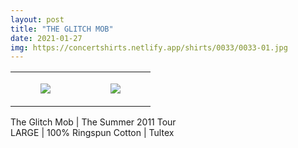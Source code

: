 ```yaml
---
layout: post
title: "THE GLITCH MOB"
date: 2021-01-27
img: https://concertshirts.netlify.app/shirts/0033/0033-01.jpg
---
```




<table style="width:100%;"><tr><td style="vertical-align:top;">
      <figure class="tmblr-full" data-orig-height="2048" data-orig-width="1365" data-orig-src="https://concertshirts.netlify.app/shirts/0033/0033-01.jpg"><img src="https://64.media.tumblr.com/b0f73c049cfda9d41075d129a53fbf33/de36b7786badcc14-77/s540x810/6d551201cd7ebc28bfe01a57fd24c28484e77dd0.jpg" data-orig-height="2048" data-orig-width="1365" data-orig-src="https://concertshirts.netlify.app/shirts/0033/0033-01.jpg"/></figure></td>
    <td style="vertical-align:top;">
      <figure class="tmblr-full" data-orig-height="2048" data-orig-width="1365" data-orig-src="https://concertshirts.netlify.app/shirts/0033/0033-02.jpg"><img src="https://64.media.tumblr.com/42f3caf328309f939b437b37adf2b1fd/de36b7786badcc14-e8/s540x810/057421cbed2ae8cc3dd21f378761dfd3bc40c014.jpg" data-orig-height="2048" data-orig-width="1365" data-orig-src="https://concertshirts.netlify.app/shirts/0033/0033-02.jpg"/></figure></td>
  </tr></table><p>
  The Glitch Mob | The Summer 2011 Tour<br/>LARGE | 100% Ringspun Cotton | Tultex
</p>
